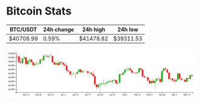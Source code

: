 # Bitcoin Stats

BTC/USDT|24h change|24h high|24h low|
|---|---|---|---|
|$40708.99|0.59%|$41478.82|$39311.53|

<img src="./chart.svg">

